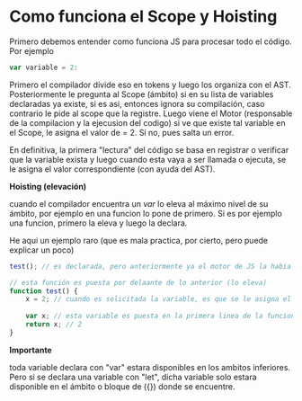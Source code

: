 # Como funciona el Scope y Hoisting

Primero debemos entender como funciona JS para procesar todo el código. Por ejemplo

```javascript
var variable = 2:
```

Primero el compilador divide eso en tokens y luego los organiza con el AST. Posteriormente le pregunta  al Scope (ámbito) si en su lista de variables declaradas ya existe, si es asi, entonces ignora su compilación, caso contrario le pide al scope que la registre. Luego viene el Motor (responsable de la compilacion y la ejecusion del codigo) si ve que existe tal variable en el Scope, le asigna el valor de = 2. Si no, pues salta un error.

En definitiva, la primera "lectura" del código se basa en registrar o verificar que la variable exista y luego cuando esta vaya a ser llamada o ejecuta, se le asigna el valor correspondiente (con ayuda del AST).

**Hoisting (elevación)**

cuando el compilador encuentra un *var* lo eleva al máximo nivel de su ámbito, por ejemplo en una funcion lo pone de primero. Si es por ejemplo una funcion, primero la eleva y luego la declara.

He aqui un ejemplo raro (que es mala practica, por cierto, pero puede explicar un poco)

```javascript
test(); // es declarada, pero anteriormente ya el motor de JS la habia elevado. Por lo cual se puede usar antes de haberse creado.

// esta función es puesta por delaante de lo anterior (lo eleva)
function test() {
    x = 2; // cuando es solicitada la variable, es que se le asigna el valor a x.
    
    var x; // esta variable es puesta en la primera linea de la funcion
    return x; // 2
}

```

**Importante**

toda variable declara con "var" estara disponibles en los ambitos inferiores. Pero si se declara una variable con "let", dicha variable solo estara disponible en el ámbito o bloque de ({}) donde se encuentre.